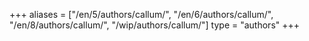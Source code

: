 +++
aliases = ["/en/5/authors/callum/", "/en/6/authors/callum/", "/en/8/authors/callum/", "/wip/authors/callum/"]
type = "authors"
+++
